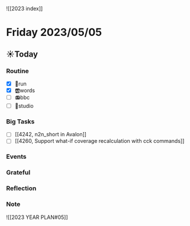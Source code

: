 ![[2023 index]]
# Friday 2023/05/05
## ☀Today
### Routine
- [x] 🏃run
- [x] 🆎words
- [ ] 📻bbc
- [ ] 📘studio
### Big Tasks
* [ ] [[4242, n2n_short in Avalon]]
* [ ] [[4260, Support what-if coverage recalculation with cck commands]]
### Events
### Grateful
### Reflection
### Note

![[2023 YEAR PLAN#05]]